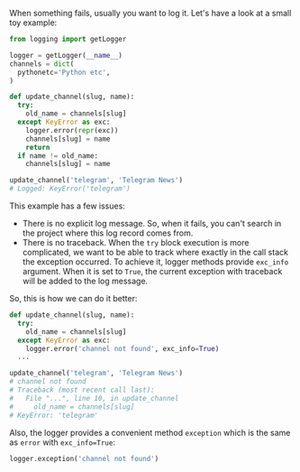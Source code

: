When something fails, usually you want to log it. Let's have a look at a small toy example:

```python
from logging import getLogger

logger = getLogger(__name__)
channels = dict(
  pythonetc='Python etc',
)

def update_channel(slug, name):
  try:
    old_name = channels[slug]
  except KeyError as exc:
    logger.error(repr(exc))
    channels[slug] = name
    return
  if name != old_name:
    channels[slug] = name

update_channel('telegram', 'Telegram News')
# Logged: KeyError('telegram')
```

This example has a few issues:

+ There is no explicit log message. So, when it fails, you can't search in the project where this log record comes from.
+ There is no traceback. When the `try` block execution is more complicated, we want to be able to track where exactly in the call stack the exception occurred. To achieve it, logger methods provide `exc_info` argument. When it is set to `True`, the current exception with traceback will be added to the log message.

So, this is how we can do it better:

```python
def update_channel(slug, name):
  try:
    old_name = channels[slug]
  except KeyError as exc:
    logger.error('channel not found', exc_info=True)
  ...

update_channel('telegram', 'Telegram News')
# channel not found
# Traceback (most recent call last):
#   File "...", line 10, in update_channel
#     old_name = channels[slug]
# KeyError: 'telegram'
```

Also, the logger provides a convenient method `exception` which is the same as `error` with `exc_info=True`:

```python
logger.exception('channel not found')
```
